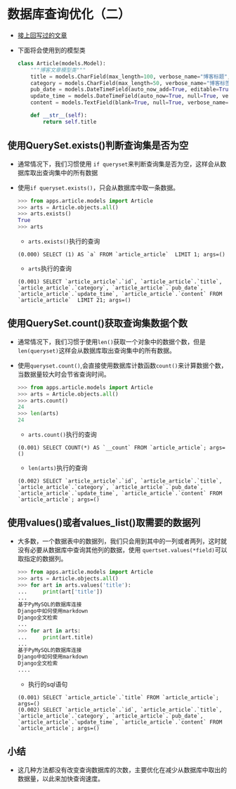 # 数据库查询优化（二）

- [接上回写过的文章](https://blog.csdn.net/weixin_43182689/article/details/95320116)

- 下面将会使用到的模型类

    ```python
    class Article(models.Model):
        """博客文章模型类"""
        title = models.CharField(max_length=100, verbose_name="博客标题", unique=True)
        category = models.CharField(max_length=50, verbose_name="博客标签")
        pub_date = models.DateTimeField(auto_now_add=True, editable=True, verbose_name="发布时间")
        update_time = models.DateTimeField(auto_now=True, null=True, verbose_name="更新时间")
        content = models.TextField(blank=True, null=True, verbose_name="博客正文")
    
        def __str__(self):
            return self.title
    ```

    

## 使用QuerySet.exists()判断查询集是否为空

- 通常情况下，我们习惯使用 `if queryset`来判断查询集是否为空，这样会从数据库取出查询集中的所有数据

- 使用`if queryset.exists()`，只会从数据库中取一条数据。

    ```python
    >>> from apps.article.models import Article
    >>> arts = Article.objects.all()
    >>> arts.exists()
    True
    >>> arts
    ```

    - `arts.exists()`执行的查询

    ```mysql
    (0.000) SELECT (1) AS `a` FROM `article_article`  LIMIT 1; args=()
    ```

    - `arts`执行的查询

    ```mysql
    (0.001) SELECT `article_article`.`id`, `article_article`.`title`, `article_article`.`category`, `article_article`.`pub_date`, `article_article`.`update_time`, `article_article`.`content` FROM `article_article`  LIMIT 21; args=()
    ```

## 使用QuerySet.count()获取查询集数据个数

- 通常情况下，我们习惯于使用`len()`获取一个对象中的数据个数，但是`len(queryset)`这样会从数据库取出查询集中的所有数据。

- 使用`queryset.count()`,会直接使用数据库计数函数`count()`来计算数据个数，当数据量较大时会节省查询时间。

    ```python
    >>> from apps.article.models import Article
    >>> arts = Article.objects.all()
    >>> arts.count()
    24
    >>> len(arts)
    24
    ```

    - `arts.count()`执行的查询

    ```mysql
    (0.001) SELECT COUNT(*) AS `__count` FROM `article_article`; args=()
    ```

    - `len(arts)`执行的查询

    ```mysql
    (0.002) SELECT `article_article`.`id`, `article_article`.`title`, `article_article`.`category`, `article_article`.`pub_date`, `article_article`.`update_time`, `article_article`.`content` FROM `article_article`; args=()
    ```

## 使用values()或者values_list()取需要的数据列

- 大多数，一个数据表中的数据列，我们只会用到其中的一列或者两列，这时就没有必要从数据库中查询其他列的数据，使用 `quertset.values(*field)`可以取指定的数据列。

    ```python
    >>> from apps.article.models import Article
    >>> arts = Article.objects.all()
    >>> for art in arts.values('title'):
    ...     print(art['title'])
    ...
    基于PyMySQL的数据库连接
    Django中如何使用markdown
    Django全文检索
    ...
    >>> for art in arts:
    ...     print(art.title)
    ...
    基于PyMySQL的数据库连接
    Django中如何使用markdown
    Django全文检索
    ....
    ```

    - 执行的sql语句

    ```mysql
    (0.001) SELECT `article_article`.`title` FROM `article_article`; args=()
    (0.002) SELECT `article_article`.`id`, `article_article`.`title`, `article_article`.`category`, `article_article`.`pub_date`, `article_article`.`update_time`, `article_article`.`content` FROM `article_article`; args=()
    ```

## 小结

- 这几种方法都没有改变查询数据库的次数，主要优化在减少从数据库中取出的数据量，以此来加快查询速度。